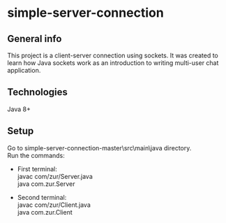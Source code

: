 # simple-server-connection

## General info
This project is a client-server connection using sockets. It was created to learn how Java sockets work as an introduction to writing multi-user chat application.

## Technologies
Java 8+

## Setup
Go to simple-server-connection-master\src\main\java directory.<br>
Run the commands:

<ul>
    <li>
    First terminal:<br>
    javac com/zur/Server.java<br>
    java com.zur.Server
    </li>
</ul>

<ul>
    <li>
    Second terminal:<br>
    javac com/zur/Client.java<br>
    java com.zur.Client
    </li>
</ul>